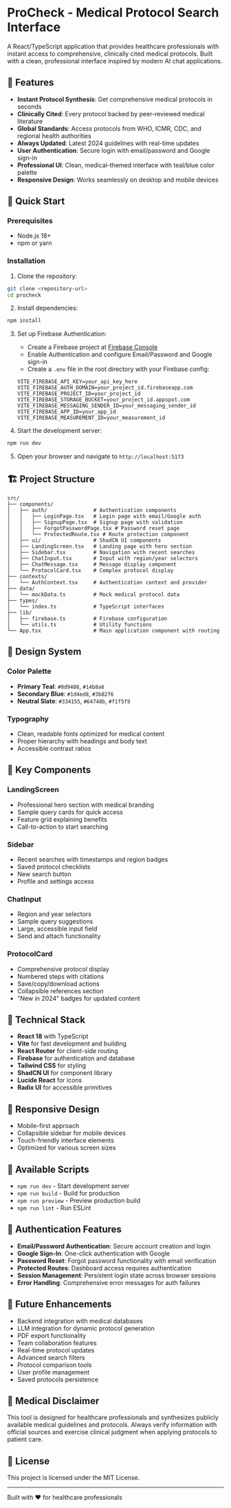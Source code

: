 # ProCheck - Medical Protocol Search Interface

A React/TypeScript application that provides healthcare professionals with instant access to comprehensive, clinically cited medical protocols. Built with a clean, professional interface inspired by modern AI chat applications.

## 🏥 Features

- **Instant Protocol Synthesis**: Get comprehensive medical protocols in seconds
- **Clinically Cited**: Every protocol backed by peer-reviewed medical literature
- **Global Standards**: Access protocols from WHO, ICMR, CDC, and regional health authorities
- **Always Updated**: Latest 2024 guidelines with real-time updates
- **User Authentication**: Secure login with email/password and Google sign-in
- **Professional UI**: Clean, medical-themed interface with teal/blue color palette
- **Responsive Design**: Works seamlessly on desktop and mobile devices

## 🚀 Quick Start

### Prerequisites
- Node.js 18+ 
- npm or yarn

### Installation

1. Clone the repository:
```bash
git clone <repository-url>
cd procheck
```

2. Install dependencies:
```bash
npm install
```

3. Set up Firebase Authentication:
   - Create a Firebase project at [Firebase Console](https://console.firebase.google.com/)
   - Enable Authentication and configure Email/Password and Google sign-in
   - Create a `.env` file in the root directory with your Firebase config:
   ```env
   VITE_FIREBASE_API_KEY=your_api_key_here
   VITE_FIREBASE_AUTH_DOMAIN=your_project_id.firebaseapp.com
   VITE_FIREBASE_PROJECT_ID=your_project_id
   VITE_FIREBASE_STORAGE_BUCKET=your_project_id.appspot.com
   VITE_FIREBASE_MESSAGING_SENDER_ID=your_messaging_sender_id
   VITE_FIREBASE_APP_ID=your_app_id
   VITE_FIREBASE_MEASUREMENT_ID=your_measurement_id
   ```

4. Start the development server:
```bash
npm run dev
```

5. Open your browser and navigate to `http://localhost:5173`

## 🏗️ Project Structure

```
src/
├── components/
│   ├── auth/               # Authentication components
│   │   ├── LoginPage.tsx   # Login page with email/Google auth
│   │   ├── SignupPage.tsx  # Signup page with validation
│   │   ├── ForgotPasswordPage.tsx # Password reset page
│   │   └── ProtectedRoute.tsx # Route protection component
│   ├── ui/                 # ShadCN UI components
│   ├── LandingScreen.tsx   # Landing page with hero section
│   ├── Sidebar.tsx         # Navigation with recent searches
│   ├── ChatInput.tsx       # Input with region/year selectors
│   ├── ChatMessage.tsx     # Message display component
│   └── ProtocolCard.tsx    # Complex protocol display
├── contexts/
│   └── AuthContext.tsx     # Authentication context and provider
├── data/
│   └── mockData.ts         # Mock medical protocol data
├── types/
│   └── index.ts            # TypeScript interfaces
├── lib/
│   ├── firebase.ts         # Firebase configuration
│   └── utils.ts            # Utility functions
└── App.tsx                 # Main application component with routing
```

## 🎨 Design System

### Color Palette
- **Primary Teal**: `#0d9488`, `#14b8a6`
- **Secondary Blue**: `#1d4ed8`, `#3b82f6`
- **Neutral Slate**: `#334155`, `#64748b`, `#f1f5f9`

### Typography
- Clean, readable fonts optimized for medical content
- Proper hierarchy with headings and body text
- Accessible contrast ratios

## 🧩 Key Components

### LandingScreen
- Professional hero section with medical branding
- Sample query cards for quick access
- Feature grid explaining benefits
- Call-to-action to start searching

### Sidebar
- Recent searches with timestamps and region badges
- Saved protocol checklists
- New search button
- Profile and settings access

### ChatInput
- Region and year selectors
- Sample query suggestions
- Large, accessible input field
- Send and attach functionality

### ProtocolCard
- Comprehensive protocol display
- Numbered steps with citations
- Save/copy/download actions
- Collapsible references section
- "New in 2024" badges for updated content

## 🔧 Technical Stack

- **React 18** with TypeScript
- **Vite** for fast development and building
- **React Router** for client-side routing
- **Firebase** for authentication and database
- **Tailwind CSS** for styling
- **ShadCN UI** for component library
- **Lucide React** for icons
- **Radix UI** for accessible primitives

## 📱 Responsive Design

- Mobile-first approach
- Collapsible sidebar for mobile devices
- Touch-friendly interface elements
- Optimized for various screen sizes

## 🚀 Available Scripts

- `npm run dev` - Start development server
- `npm run build` - Build for production
- `npm run preview` - Preview production build
- `npm run lint` - Run ESLint

## 🔐 Authentication Features

- **Email/Password Authentication**: Secure account creation and login
- **Google Sign-In**: One-click authentication with Google
- **Password Reset**: Forgot password functionality with email verification
- **Protected Routes**: Dashboard access requires authentication
- **Session Management**: Persistent login state across browser sessions
- **Error Handling**: Comprehensive error messages for auth failures

## 🔮 Future Enhancements

- Backend integration with medical databases
- LLM integration for dynamic protocol generation
- PDF export functionality
- Team collaboration features
- Real-time protocol updates
- Advanced search filters
- Protocol comparison tools
- User profile management
- Saved protocols persistence

## 🏥 Medical Disclaimer

This tool is designed for healthcare professionals and synthesizes publicly available medical guidelines and protocols. Always verify information with official sources and exercise clinical judgment when applying protocols to patient care.

## 📄 License

This project is licensed under the MIT License.

---

Built with ❤️ for healthcare professionals
